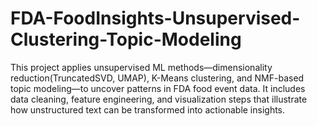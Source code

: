 # FDA-FoodInsights-Unsupervised-Clustering-Topic-Modeling
This project applies unsupervised ML methods—dimensionality reduction(TruncatedSVD, UMAP), K-Means clustering, and NMF-based topic modeling—to uncover patterns in FDA food event data. It includes data cleaning, feature engineering, and visualization steps that illustrate how unstructured text can be transformed into actionable insights.
